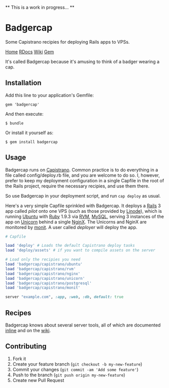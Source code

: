** This is a work in progress... **

# Badgercap

Some Capistrano recipies for deploying Rails apps to VPSs.

[Home][site] [RDocs][rdoc] [Wiki][wiki] [Gem][gem]

It's called Badgercap because it's amusing to think of a badger wearing a cap.

## Installation

Add this line to your application's Gemfile:

    gem 'badgercap'

And then execute:

    $ bundle

Or install it yourself as:

    $ gem install badgercap

## Usage

Badgercap runs on [Capistrano][capistrano]. Common practice is to do everything
in a file called config/deploy.rb file, and you are welcome to do so. I,
however, prefer to keep my deployment configuration in a single Capfile in the
root of the Rails project, require the necessary recipies, and use them there.

So use Badgercap in your deployment script, and run `cap deploy` as usual.

Here's a very simple Capfile sprinkled with Badgercap. It deploys a
[Rails](http://rubyonrails.org/) 3 app called _pilot_ onto one VPS (such as
those provided by [Linode](http://linode.com/)), which is running
[Ubuntu](http://ubuntu.org/) with [Ruby](http://ruby-lang.org/) 1.9.3 via
[RVM](http://rvm.io/), [MySQL](http://www.mysql.com/), serving 3 instances of
the app on [Unicorn](http://unicorn.bogomips.org/) behind a single
[NginX](http://nginx.org/). The Unicorns and NginX are monitored by
[monit](http://mmonit.com/monit/). A user called _deployer_ will deploy the app.

```ruby
# Capfile

load 'deploy' # Loads the default Capistrano deploy tasks
load 'deploy/assets' # if you want to compile assets on the server

# Load only the recipies you need
load 'badgercap/capistrano/ubuntu'
load 'badgercap/capistrano/rvm'
load 'badgercap/capistrano/nginx'
load 'badgercap/capistrano/unicorn'
load 'badgercap/capistrano/postgresql'
load 'badgercap/capistrano/monit'

server "example.com", :app, :web, :db, default: true

```

## Recipes

Badgercap knows about several server tools, all of which are documented
[inline][rdoc] and on the [wiki][wiki].

## Contributing

1. Fork it
2. Create your feature branch (`git checkout -b my-new-feature`)
3. Commit your changes (`git commit -am 'Add some feature'`)
4. Push to the branch (`git push origin my-new-feature`)
5. Create new Pull Request

[capistrano]: http://github.com/capistrano/capistrano
[wiki]: http://github.com/jjbuckley/badgercap/wiki
[site]: http://jjbuckley.github.com/badgercap
[rdoc]: http://rdoc.info/jjbuckley/badgercap
[gem]: http://rubygems.org/gems/badgercap
